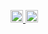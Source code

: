 <p align="left">
  <a href="https://github.com/Tsubasa-2005">
    <img height="20" src="https://komarev.com/ghpvc/?username=Tsubasa-2005" />
  </a>
  <a href="https://github.com/Tsubasa-2005">
    <img height="20" src="https://img.shields.io/github/followers/Tsubasa-2005?label=follow&logo=github&style=flat" />
  </a>
</p>


<!--
**Tsubasa-2005/Tsubasa-2005** is a ✨ _special_ ✨ repository because its `README.md` (this file) appears on your GitHub profile.

Here are some ideas to get you started:

- 🔭 I’m currently working on ...
- 🌱 I’m currently learning ...
- 👯 I’m looking to collaborate on ...
- 🤔 I’m looking for help with ...
- 💬 Ask me about ...
- 📫 How to reach me: ...
- 😄 Pronouns: ...
- ⚡ Fun fact: ...
-->
